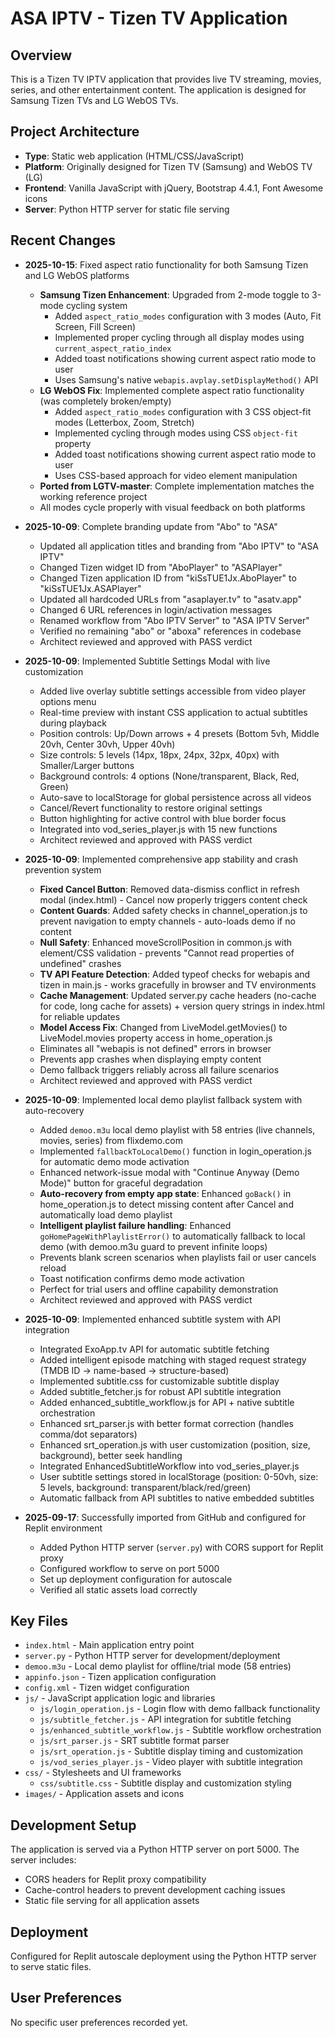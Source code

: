 # ASA IPTV - Tizen TV Application

## Overview
This is a Tizen TV IPTV application that provides live TV streaming, movies, series, and other entertainment content. The application is designed for Samsung Tizen TVs and LG WebOS TVs.

## Project Architecture
- **Type**: Static web application (HTML/CSS/JavaScript)
- **Platform**: Originally designed for Tizen TV (Samsung) and WebOS TV (LG)
- **Frontend**: Vanilla JavaScript with jQuery, Bootstrap 4.4.1, Font Awesome icons
- **Server**: Python HTTP server for static file serving

## Recent Changes
- **2025-10-15**: Fixed aspect ratio functionality for both Samsung Tizen and LG WebOS platforms
  - **Samsung Tizen Enhancement**: Upgraded from 2-mode toggle to 3-mode cycling system
    - Added `aspect_ratio_modes` configuration with 3 modes (Auto, Fit Screen, Fill Screen)
    - Implemented proper cycling through all display modes using `current_aspect_ratio_index`
    - Added toast notifications showing current aspect ratio mode to user
    - Uses Samsung's native `webapis.avplay.setDisplayMethod()` API
  - **LG WebOS Fix**: Implemented complete aspect ratio functionality (was completely broken/empty)
    - Added `aspect_ratio_modes` configuration with 3 CSS object-fit modes (Letterbox, Zoom, Stretch)
    - Implemented cycling through modes using CSS `object-fit` property
    - Added toast notifications showing current aspect ratio mode to user
    - Uses CSS-based approach for video element manipulation
  - **Ported from LGTV-master**: Complete implementation matches the working reference project
  - All modes cycle properly with visual feedback on both platforms

- **2025-10-09**: Complete branding update from "Abo" to "ASA"
  - Updated all application titles and branding from "Abo IPTV" to "ASA IPTV"
  - Changed Tizen widget ID from "AboPlayer" to "ASAPlayer"
  - Changed Tizen application ID from "kiSsTUE1Jx.AboPlayer" to "kiSsTUE1Jx.ASAPlayer"
  - Updated all hardcoded URLs from "asaplayer.tv" to "asatv.app"
  - Changed 6 URL references in login/activation messages
  - Renamed workflow from "Abo IPTV Server" to "ASA IPTV Server"
  - Verified no remaining "abo" or "aboxa" references in codebase
  - Architect reviewed and approved with PASS verdict

- **2025-10-09**: Implemented Subtitle Settings Modal with live customization
  - Added live overlay subtitle settings accessible from video player options menu
  - Real-time preview with instant CSS application to actual subtitles during playback
  - Position controls: Up/Down arrows + 4 presets (Bottom 5vh, Middle 20vh, Center 30vh, Upper 40vh)
  - Size controls: 5 levels (14px, 18px, 24px, 32px, 40px) with Smaller/Larger buttons
  - Background controls: 4 options (None/transparent, Black, Red, Green)
  - Auto-save to localStorage for global persistence across all videos
  - Cancel/Revert functionality to restore original settings
  - Button highlighting for active control with blue border focus
  - Integrated into vod_series_player.js with 15 new functions
  - Architect reviewed and approved with PASS verdict

- **2025-10-09**: Implemented comprehensive app stability and crash prevention system
  - **Fixed Cancel Button**: Removed data-dismiss conflict in refresh modal (index.html) - Cancel now properly triggers content check
  - **Content Guards**: Added safety checks in channel_operation.js to prevent navigation to empty channels - auto-loads demo if no content
  - **Null Safety**: Enhanced moveScrollPosition in common.js with element/CSS validation - prevents "Cannot read properties of undefined" crashes
  - **TV API Feature Detection**: Added typeof checks for webapis and tizen in main.js - works gracefully in browser and TV environments
  - **Cache Management**: Updated server.py cache headers (no-cache for code, long cache for assets) + version query strings in index.html for reliable updates
  - **Model Access Fix**: Changed from LiveModel.getMovies() to LiveModel.movies property access in home_operation.js
  - Eliminates all "webapis is not defined" errors in browser
  - Prevents app crashes when displaying empty content
  - Demo fallback triggers reliably across all failure scenarios
  - Architect reviewed and approved with PASS verdict

- **2025-10-09**: Implemented local demo playlist fallback system with auto-recovery
  - Added `demoo.m3u` local demo playlist with 58 entries (live channels, movies, series) from flixdemo.com
  - Implemented `fallbackToLocalDemo()` function in login_operation.js for automatic demo mode activation
  - Enhanced network-issue modal with "Continue Anyway (Demo Mode)" button for graceful degradation
  - **Auto-recovery from empty app state**: Enhanced `goBack()` in home_operation.js to detect missing content after Cancel and automatically load demo playlist
  - **Intelligent playlist failure handling**: Enhanced `goHomePageWithPlaylistError()` to automatically fallback to local demo (with demoo.m3u guard to prevent infinite loops)
  - Prevents blank screen scenarios when playlists fail or user cancels reload
  - Toast notification confirms demo mode activation
  - Perfect for trial users and offline capability demonstration
  - Architect reviewed and approved with PASS verdict

- **2025-10-09**: Implemented enhanced subtitle system with API integration
  - Integrated ExoApp.tv API for automatic subtitle fetching
  - Added intelligent episode matching with staged request strategy (TMDB ID → name-based → structure-based)
  - Implemented subtitle.css for customizable subtitle display
  - Added subtitle_fetcher.js for robust API subtitle integration
  - Added enhanced_subtitle_workflow.js for API + native subtitle orchestration
  - Enhanced srt_parser.js with better format correction (handles comma/dot separators)
  - Enhanced srt_operation.js with user customization (position, size, background), better seek handling
  - Integrated EnhancedSubtitleWorkflow into vod_series_player.js
  - User subtitle settings stored in localStorage (position: 0-50vh, size: 5 levels, background: transparent/black/red/green)
  - Automatic fallback from API subtitles to native embedded subtitles

- **2025-09-17**: Successfully imported from GitHub and configured for Replit environment
  - Added Python HTTP server (`server.py`) with CORS support for Replit proxy
  - Configured workflow to serve on port 5000
  - Set up deployment configuration for autoscale
  - Verified all static assets load correctly

## Key Files
- `index.html` - Main application entry point
- `server.py` - Python HTTP server for development/deployment
- `demoo.m3u` - Local demo playlist for offline/trial mode (58 entries)
- `appinfo.json` - Tizen application configuration
- `config.xml` - Tizen widget configuration
- `js/` - JavaScript application logic and libraries
  - `js/login_operation.js` - Login flow with demo fallback functionality
  - `js/subtitle_fetcher.js` - API integration for subtitle fetching
  - `js/enhanced_subtitle_workflow.js` - Subtitle workflow orchestration
  - `js/srt_parser.js` - SRT subtitle format parser
  - `js/srt_operation.js` - Subtitle display timing and customization
  - `js/vod_series_player.js` - Video player with subtitle integration
- `css/` - Stylesheets and UI frameworks
  - `css/subtitle.css` - Subtitle display and customization styling
- `images/` - Application assets and icons

## Development Setup
The application is served via a Python HTTP server on port 5000. The server includes:
- CORS headers for Replit proxy compatibility
- Cache-control headers to prevent development caching issues
- Static file serving for all application assets

## Deployment
Configured for Replit autoscale deployment using the Python HTTP server to serve static files.

## User Preferences
No specific user preferences recorded yet.